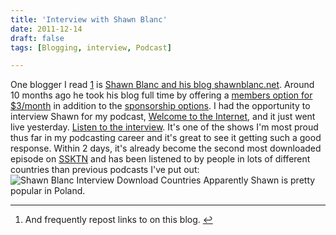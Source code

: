 ```yaml
---
title: 'Interview with Shawn Blanc'
date: 2011-12-14
draft: false
tags: [Blogging, interview, Podcast]

---
```


One blogger I read [1](#fn-19902:1) is [Shawn Blanc and his blog shawnblanc.net](http://shawnblanc.net/). Around 10 months ago he took his blog full time by offering a [members option for $3/month](http://shawnblanc.net/members/) in addition to the [sponsorship options](http://shawnblanc.net/sponsors/). I had the opportunity to interview Shawn for my podcast, [Welcome to the Internet](http://ssktn.com/shows/welcome-to-the-internet/), and it just went live yesterday. [Listen to the interview](http://ssktn.com/podcasts/welcometotheinternet/019-welcome-to-the-internet-shawn-blanc/). It's one of the shows I'm most proud thus far in my podcasting career and it's great to see it getting such a good response. Within 2 days, it's already become the second most downloaded episode on [SSKTN](http://ssktn.com) and has been listened to by people in lots of different countries than previous podcasts I've put out: ![Shawn Blanc Interview Download Countries](https://chrisenns.com/wp-content/uploads/2011/12/countrycoveragessktn.png "Shawn Blanc Interview Download Countries") Apparently Shawn is pretty popular in Poland.

* * *

1.  And frequently repost links to on this blog. [↩](#fnref-19902:1)